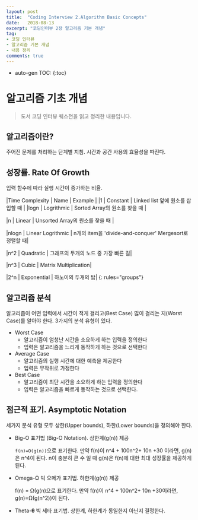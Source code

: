 ```yaml
---
layout: post
title:  "Coding Interview 2.Algorithm Basic Concepts"
date:   2018-08-13
excerpt: "코딩인터뷰 2장 알고리즘 기본 개념"
tag:
- 코딩 인터뷰
- 알고리즘 기본 개념
- 내용 정리
comments: true
---
```

* auto-gen TOC:
{:toc}

# 알고리즘 기초 개념

> 도서 코딩 인터뷰 퀘스천을 읽고 정리한 내용입니다.

## 알고리즘이란?

주어진 문제를 처리하는 단계별 지침. 시간과 공간 사용의 효율성을 따진다.

## 성장률. Rate Of Growth

입력 함수에 따라 실행 시간이 증가하는 비율.

|Time Complexity | Name | Example |
|1 | Constant | Linked list 앞에 원소를 삽입할 때  |
|logn | Logrithmic | Sorted Array의 원소를 찾을 때 |

|n | Linear | Unsorted Array의 원소를 찾을 때 |

|nlogn | Linear Logrithmic | n개의 item을 'divide-and-conquer' Mergesort로 정렬할 때|

|n^2 | Quadratic | 그래프의 두개의 노드 중 가장 빠른 길|

|n^3 | Cubic | Matrix Multiplication|

|2^n | Exponential | 하노이의 두개의 탑|
{: rules="groups"}

## 알고리즘 분석

알고리즘이 어떤 입력에서 시간이 적게 걸리고(Best Case) 많이 걸리는 지(Worst Case)를 알아야 한다. 3가지의 분석 유형이 있다.

- Worst Case
  - 알고리즘이 엄청난 시간을 소요하게 하는 입력을 정의한다
  - 입력은 알고리즘을 느리게 동작하게 하는 것으로 선택한다
- Average Case
  - 알고리즘의 실행 시간에 대한 예측을 제공한다
  - 입력은 무작위로 가정한다
- Best Case
  - 알고리즘이 최단 시간을 소요하게 하는 입력을 정의한다
  - 입력은 알고리즘을 빠르게 동작하는 것으로 선택한다.

## 점근적 표기. Asymptotic Notation

세가지 분석 유형 모두 상한(Upper bounds), 하한(Lower bounds)을 정의해야 한다.

- Big-O 표기법 (Big-O Notation). 상한계(g(n)) 제공

  `f(n)=O(g(n))`으로 표기한다. 만약 f(n)이 n^4 + 100n^2+ 10n +30 이라면, g(n)은  n^4이 된다. n이 충분히 큰 수 일 때 g(n)은 f(n)에 대한 최대 성장률을 제공하게 된다.

- Omega-Ω 빅 오메가 표기법. 하한계(g(n)) 제공

  f(n) = Ω(g(n)으로 표기한다. 만약 f(n)이 n^4 + 100n^2+ 10n +30이라면, g(n)=Ω(g(n^2))이 된다.

- Theta-𝛉 빅 세타 표기법. 상한계, 하한계가 동일한지 아닌지 결정한다.
